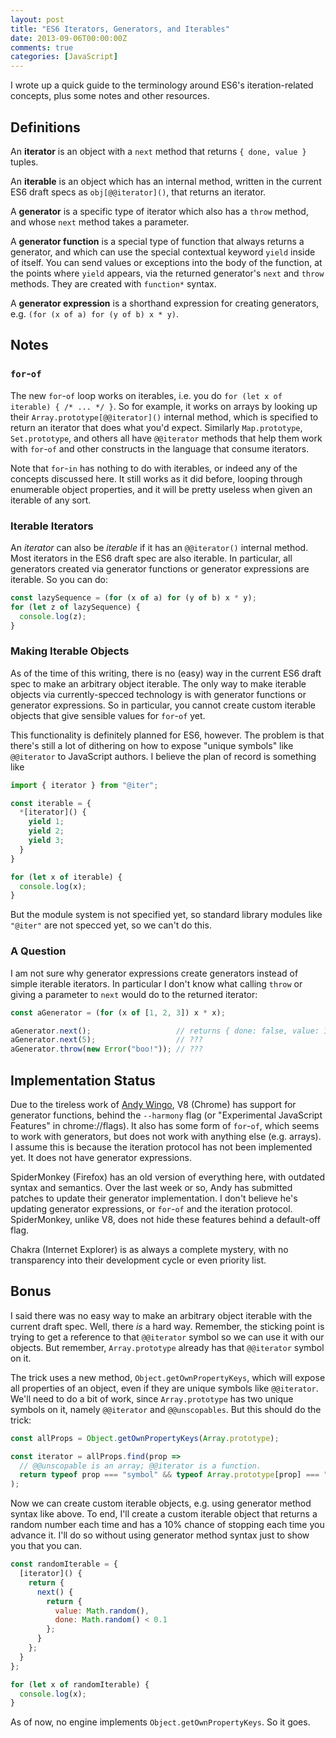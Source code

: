 ```yaml
---
layout: post
title: "ES6 Iterators, Generators, and Iterables"
date: 2013-09-06T00:00:00Z
comments: true
categories: [JavaScript]
---
```


I wrote up a quick guide to the terminology around ES6's iteration-related concepts, plus some notes and other
resources.

## Definitions

An **iterator** is an object with a `next` method that returns `{ done, value }` tuples.

An **iterable** is an object which has an internal method, written in the current ES6 draft specs as
`obj[@@iterator]()`, that returns an iterator.

A **generator** is a specific type of iterator which also has a `throw` method, and whose `next` method takes a
parameter.

A **generator function** is a special type of function that always returns a generator, and which can use the special
contextual keyword `yield` inside of itself. You can send values or exceptions into the body of the function, at the
points where `yield` appears, via the returned generator's `next` and `throw` methods. They are created with `function*`
syntax.

A **generator expression** is a shorthand expression for creating generators, e.g. `(for (x of a) for (y of b) x * y)`.

## Notes

### `for`-`of`

The new `for`-`of` loop works on iterables, i.e. you do `for (let x of iterable) { /* ... */ }`. So for example, it
works on arrays by looking up their `Array.prototype[@@iterator]()` internal method, which is specified to return an
iterator that does what you'd expect. Similarly `Map.prototype`, `Set.prototype`, and others all have `@@iterator`
methods that help them work with `for`-`of` and other constructs in the language that consume iterators.

Note that `for`-`in` has nothing to do with iterables, or indeed any of the concepts discussed here. It still works as
it did before, looping through enumerable object properties, and it will be pretty useless when given an iterable of any
sort.

### Iterable Iterators

An *iterator* can also be *iterable* if it has an `@@iterator()` internal method. Most iterators in the ES6 draft spec
are also iterable. In particular, all generators created via generator functions or generator expressions are iterable.
So you can do:

```js
const lazySequence = (for (x of a) for (y of b) x * y);
for (let z of lazySequence) {
  console.log(z);
}
```

### Making Iterable Objects

As of the time of this writing, there is no (easy) way in the current ES6 draft spec to make an arbitrary object
iterable. The only way to make iterable objects via currently-specced technology is with generator functions or
generator expressions. So in particular, you cannot create custom iterable objects that give sensible values for
`for`-`of` yet.

This functionality is definitely planned for ES6, however. The problem is that there's still a lot of dithering on how
to expose "unique symbols" like `@@iterator` to JavaScript authors. I believe the plan of record is something like

```js
import { iterator } from "@iter";

const iterable = {
  *[iterator]() {
    yield 1;
    yield 2;
    yield 3;
  }
}

for (let x of iterable) {
  console.log(x);
}
```

But the module system is not specified yet, so standard library modules like `"@iter"` are not specced yet, so we can't
do this.

### A Question

I am not sure why generator expressions create generators instead of simple iterable iterators. In particular I don't
know what calling `throw` or giving a parameter to `next` would do to the returned iterator:

```js
const aGenerator = (for (x of [1, 2, 3]) x * x);

aGenerator.next();                   // returns { done: false, value: 1 }
aGenerator.next(5);                  // ???
aGenerator.throw(new Error("boo!")); // ???
```

## Implementation Status

Due to the tireless work of [Andy Wingo](http://wingolog.org/), V8 (Chrome) has support for generator functions, behind
the `--harmony` flag (or "Experimental JavaScript Features" in chrome://flags). It also has some form of `for`-`of`,
which seems to work with generators, but does not work with anything else (e.g. arrays). I assume this is because the
iteration protocol has not been implemented yet. It does not have generator expressions.

SpiderMonkey (Firefox) has an old version of everything here, with outdated syntax and semantics. Over the last week or
so, Andy has submitted patches to update their generator implementation. I don't believe he's updating generator
expressions, or `for`-`of` and the iteration protocol. SpiderMonkey, unlike V8, does not hide these features behind a
default-off flag.

Chakra (Internet Explorer) is as always a complete mystery, with no transparency into their development cycle or even
priority list.

## Bonus

I said there was no easy way to make an arbitrary object iterable with the current draft spec. Well, there *is* a hard
way. Remember, the sticking point is trying to get a reference to that `@@iterator` symbol so we can use it with our
objects. But remember, `Array.prototype` already has that `@@iterator` symbol on it.

The trick uses a new method, `Object.getOwnPropertyKeys`, which will expose all properties of an object, even if they
are unique symbols like `@@iterator`. We'll need to do a bit of work, since `Array.prototype` has two unique symbols on
it, namely `@@iterator` and `@@unscopables`. But this should do the trick:

```js
const allProps = Object.getOwnPropertyKeys(Array.prototype);

const iterator = allProps.find(prop =>
  // @@unscopable is an array; @@iterator is a function.
  return typeof prop === "symbol" && typeof Array.prototype[prop] === "function";
);
```

Now we can create custom iterable objects, e.g. using generator method syntax like above. To end, I'll create a custom
iterable object that returns a random number each time and has a 10% chance of stopping each time you advance it. I'll
do so without using generator method syntax just to show you that you can.

```js
const randomIterable = {
  [iterator]() {
    return {
      next() {
        return {
          value: Math.random(),
          done: Math.random() < 0.1
        };
      }
    };
  }
};

for (let x of randomIterable) {
  console.log(x);
}
```

As of now, no engine implements `Object.getOwnPropertyKeys`. So it goes.
